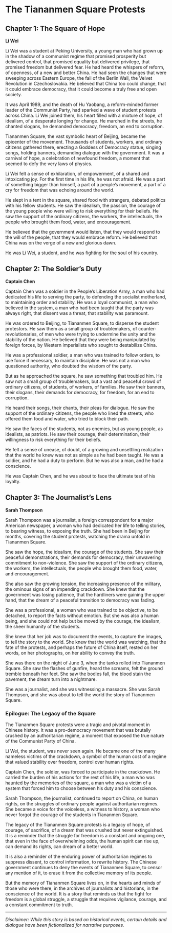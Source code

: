 
# The Tiananmen Square Protests

## Chapter 1: The Square of Hope

**Li Wei**

Li Wei was a student at Peking University, a young man who had grown up in the shadow of a communist regime that promised prosperity but delivered control, that promised equality but delivered privilege, that promised freedom but delivered fear. He had heard the whispers of reform, of openness, of a new and better China. He had seen the changes that were sweeping across Eastern Europe, the fall of the Berlin Wall, the Velvet Revolution in Czechoslovakia. He believed that China too could change, that it could embrace democracy, that it could become a truly free and open society.

It was April 1989, and the death of Hu Yaobang, a reform-minded former leader of the Communist Party, had sparked a wave of student protests across China. Li Wei joined them, his heart filled with a mixture of hope, of idealism, of a desperate longing for change. He marched in the streets, he chanted slogans, he demanded democracy, freedom, an end to corruption.

Tiananmen Square, the vast symbolic heart of Beijing, became the epicenter of the movement. Thousands of students, workers, and ordinary citizens gathered there, erecting a Goddess of Democracy statue, singing songs, holding banners, demanding dialogue with the government. It was a carnival of hope, a celebration of newfound freedom, a moment that seemed to defy the very laws of physics.

Li Wei felt a sense of exhilaration, of empowerment, of a shared and intoxicating joy. For the first time in his life, he was not afraid. He was a part of something bigger than himself, a part of a people’s movement, a part of a cry for freedom that was echoing around the world.

He slept in a tent in the square, shared food with strangers, debated politics with his fellow students. He saw the idealism, the passion, the courage of the young people who were willing to risk everything for their beliefs. He saw the support of the ordinary citizens, the workers, the intellectuals, the people who brought them food, water, and encouragement.

He believed that the government would listen, that they would respond to the will of the people, that they would embrace reform. He believed that China was on the verge of a new and glorious dawn.

He was Li Wei, a student, and he was fighting for the soul of his country.

## Chapter 2: The Soldier’s Duty

**Captain Chen**

Captain Chen was a soldier in the People’s Liberation Army, a man who had dedicated his life to serving the party, to defending the socialist motherland, to maintaining order and stability. He was a loyal communist, a man who believed in the system, a man who had been taught that the party was always right, that dissent was a threat, that stability was paramount.

He was ordered to Beijing, to Tiananmen Square, to disperse the student protestors. He saw them as a small group of troublemakers, of counter-revolutionaries, of men who were trying to undermine the unity and the stability of the nation. He believed that they were being manipulated by foreign forces, by Western imperialists who sought to destabilize China.

He was a professional soldier, a man who was trained to follow orders, to use force if necessary, to maintain discipline. He was not a man who questioned authority, who doubted the wisdom of the party.

But as he approached the square, he saw something that troubled him. He saw not a small group of troublemakers, but a vast and peaceful crowd of ordinary citizens, of students, of workers, of families. He saw their banners, their slogans, their demands for democracy, for freedom, for an end to corruption.

He heard their songs, their chants, their pleas for dialogue. He saw the support of the ordinary citizens, the people who lined the streets, who offered them food and water, who tried to block their path.

He saw the faces of the students, not as enemies, but as young people, as idealists, as patriots. He saw their courage, their determination, their willingness to risk everything for their beliefs.

He felt a sense of unease, of doubt, of a growing and unsettling realization that the world he knew was not as simple as he had been taught. He was a soldier, and he had a duty to perform. But he was also a man, and he had a conscience.

He was Captain Chen, and he was about to face the ultimate test of his loyalty.

## Chapter 3: The Journalist’s Lens

**Sarah Thompson**

Sarah Thompson was a journalist, a foreign correspondent for a major American newspaper, a woman who had dedicated her life to telling stories, to bearing witness, to exposing the truth. She had been in Beijing for months, covering the student protests, watching the drama unfold in Tiananmen Square.

She saw the hope, the idealism, the courage of the students. She saw their peaceful demonstrations, their demands for democracy, their unwavering commitment to non-violence. She saw the support of the ordinary citizens, the workers, the intellectuals, the people who brought them food, water, and encouragement.

She also saw the growing tension, the increasing presence of the military, the ominous signs of an impending crackdown. She knew that the government was losing patience, that the hardliners were gaining the upper hand, that the dream of a peaceful transition to democracy was fading.

She was a professional, a woman who was trained to be objective, to be detached, to report the facts without emotion. But she was also a human being, and she could not help but be moved by the courage, the idealism, the sheer humanity of the students.

She knew that her job was to document the events, to capture the images, to tell the story to the world. She knew that the world was watching, that the fate of the protests, and perhaps the future of China itself, rested on her words, on her photographs, on her ability to convey the truth.

She was there on the night of June 3, when the tanks rolled into Tiananmen Square. She saw the flashes of gunfire, heard the screams, felt the ground tremble beneath her feet. She saw the bodies fall, the blood stain the pavement, the dream turn into a nightmare.

She was a journalist, and she was witnessing a massacre. She was Sarah Thompson, and she was about to tell the world the story of Tiananmen Square.

### Epilogue: The Legacy of the Square

The Tiananmen Square protests were a tragic and pivotal moment in Chinese history. It was a pro-democracy movement that was brutally crushed by an authoritarian regime, a moment that exposed the true nature of the Communist Party of China.

Li Wei, the student, was never seen again. He became one of the many nameless victims of the crackdown, a symbol of the human cost of a regime that valued stability over freedom, control over human rights.

Captain Chen, the soldier, was forced to participate in the crackdown. He carried the burden of his actions for the rest of his life, a man who was haunted by the memories of the square, a man who was a victim of a system that forced him to choose between his duty and his conscience.

Sarah Thompson, the journalist, continued to report on China, on human rights, on the struggles of ordinary people against authoritarian regimes. She became a voice for the voiceless, a witness to history, a woman who never forgot the courage of the students in Tiananmen Square.

The legacy of the Tiananmen Square protests is a legacy of hope, of courage, of sacrifice, of a dream that was crushed but never extinguished. It is a reminder that the struggle for freedom is a constant and ongoing one, that even in the face of overwhelming odds, the human spirit can rise up, can demand its rights, can dream of a better world.

It is also a reminder of the enduring power of authoritarian regimes to suppress dissent, to control information, to rewrite history. The Chinese government continues to deny the events of Tiananmen Square, to censor any mention of it, to erase it from the collective memory of its people.

But the memory of Tiananmen Square lives on, in the hearts and minds of those who were there, in the archives of journalists and historians, in the conscience of the world. It is a story that reminds us that the fight for freedom is a global struggle, a struggle that requires vigilance, courage, and a constant commitment to truth.

***

*Disclaimer: While this story is based on historical events, certain details and dialogue have been fictionalized for narrative purposes.*